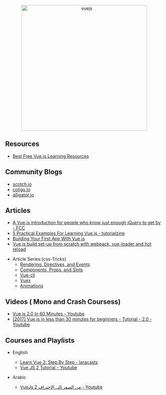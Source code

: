 <p align="center">
  <img width="400" src="https://upload.wikimedia.org/wikipedia/commons/5/53/Vue.js_Logo.svg"  alt="vuejs">
</p>

## Resources

* [Best Free Vue.js Learning Resources](http://whatpixel.com/vuejs-learning-resources/)

## Community Blogs

* [scotch.io](https://scotch.io/tutorials?q=&hits_per_page=12&page=0&dFR%5Btags%5D%5B0%5D=vue.js&is_v=1)
* [coligo.io](https://coligo.io/)
* [alligator.io](https://alligator.io/vuejs/)

## Articles

* [A Vue.js introduction for people who know just enough jQuery to get by - FCC](https://medium.freecodecamp.com/vue-js-introduction-for-people-who-know-just-enough-jquery-to-get-by-eab5aa193d77)
* [5 Practical Examples For Learning Vue.js - tutorialzine](https://tutorialzine.com/2016/03/5-practical-examples-for-learning-vue-js)
* [Building Your First App With Vue.js](https://tutorialzine.com/2016/08/building-your-first-app-with-vue-js)
* [Vue.js build set-up from scratch with webpack, vue-loader and hot reload](https://skyronic.com/blog/vue-project-scratch)

- Article Series:(css-Tricks)
  * [Rendering, Directives, and Events](https://css-tricks.com/intro-to-vue-1-rendering-directives-events/)
  * [Components, Props, and Slots](https://css-tricks.com/intro-to-vue-2-components-props-slots/)
  * [Vue-cli](https://css-tricks.com/intro-to-vue-3-vue-cli-lifecycle-hooks/)
  * [Vuex](https://css-tricks.com/intro-to-vue-4-vuex/)
  * [Animations](https://css-tricks.com/intro-to-vue-5-animations/)

## Videos ( Mono and Crash Coursess)

* [Vue.js 2.0 In 60 Minutes - Youtube](https://www.youtube.com/watch?v=z6hQqgvGI4Y&t=464s)
* [[2017] Vue.js in less than 30 minutes for beginners - Tutorial - 2.0 - Youtube](https://www.youtube.com/watch?v=VPUdtEf3oXI&t=29s)

## Courses and Playlists

- English

  * [Learn Vue 2: Step By Step - laracasts](https://laracasts.com/series/learn-vue-2-step-by-step)
  * [Vue JS 2 Tutorial - Youtube](https://www.youtube.com/playlist?list=PL4cUxeGkcC9gQcYgjhBoeQH7wiAyZNrYa)

- Arabic
  * [VueJs 2 من الصفر إلى الإحتراف - Youtube](https://www.youtube.com/playlist?list=PL1FWK-sgJ9eljz7Tm5SSUcCt5sxmwoFlC)
